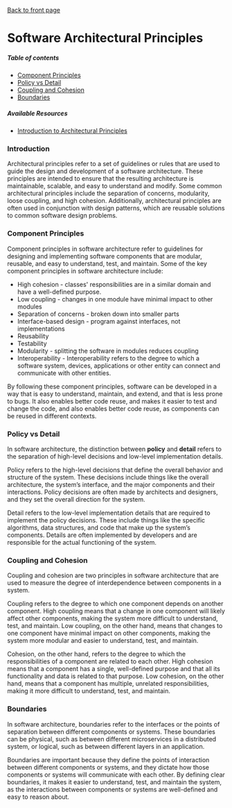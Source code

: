 [Back to front page](../README.md)

# Software Architectural Principles

##### Table of contents

- [Component Principles](#component-principles)
- [Policy vs Detail](#policy-vs-detail)
- [Coupling and Cohesion](#coupling-and-cohesion)
- [Boundaries](#boundaries)

##### Available Resources

- [Introduction to Architectural Principles](https://learn.microsoft.com/en-us/dotnet/architecture/modern-web-apps-azure/architectural-principles)

### Introduction

Architectural principles refer to a set of guidelines or rules that are used to guide the design and development of a software architecture. These principles are intended to ensure that the resulting architecture is maintainable, scalable, and easy to understand and modify. Some common architectural principles include the separation of concerns, modularity, loose coupling, and high cohesion. Additionally, architectural principles are often used in conjunction with design patterns, which are reusable solutions to common software design problems.

### Component Principles

Component principles in software architecture refer to guidelines for designing and implementing software components that are modular, reusable, and easy to understand, test, and maintain. Some of the key component principles in software architecture include:

- High cohesion - classes' responsibilities are in a similar domain and have a well-defined purpose.
- Low coupling - changes in one module have minimal impact to other modules
- Separation of concerns - broken down into smaller parts
- Interface-based design - program against interfaces, not implementations
- Reusability
- Testability
- Modularity - splitting the software in modules reduces coupling
- Interoperability - Interoperability refers to the degree to which a software system, devices, applications or other entity can connect and communicate with other entities.

By following these component principles, software can be developed in a way that is easy to understand, maintain, and extend, and that is less prone to bugs. It also enables better code reuse, and makes it easier to test and change the code, and also enables better code reuse, as components can be reused in different contexts.

### Policy vs Detail

In software architecture, the distinction between **policy** and **detail** refers to the separation of high-level decisions and low-level implementation details.

Policy refers to the high-level decisions that define the overall behavior and structure of the system. These decisions include things like the overall architecture, the system’s interface, and the major components and their interactions. Policy decisions are often made by architects and designers, and they set the overall direction for the system.

Detail refers to the low-level implementation details that are required to implement the policy decisions. These include things like the specific algorithms, data structures, and code that make up the system’s components. Details are often implemented by developers and are responsible for the actual functioning of the system.

### Coupling and Cohesion

Coupling and cohesion are two principles in software architecture that are used to measure the degree of interdependence between components in a system.

Coupling refers to the degree to which one component depends on another component. High coupling means that a change in one component will likely affect other components, making the system more difficult to understand, test, and maintain. Low coupling, on the other hand, means that changes to one component have minimal impact on other components, making the system more modular and easier to understand, test, and maintain.

Cohesion, on the other hand, refers to the degree to which the responsibilities of a component are related to each other. High cohesion means that a component has a single, well-defined purpose and that all its functionality and data is related to that purpose. Low cohesion, on the other hand, means that a component has multiple, unrelated responsibilities, making it more difficult to understand, test, and maintain.

### Boundaries

In software architecture, boundaries refer to the interfaces or the points of separation between different components or systems. These boundaries can be physical, such as between different microservices in a distributed system, or logical, such as between different layers in an application.

Boundaries are important because they define the points of interaction between different components or systems, and they dictate how those components or systems will communicate with each other. By defining clear boundaries, it makes it easier to understand, test, and maintain the system, as the interactions between components or systems are well-defined and easy to reason about.
